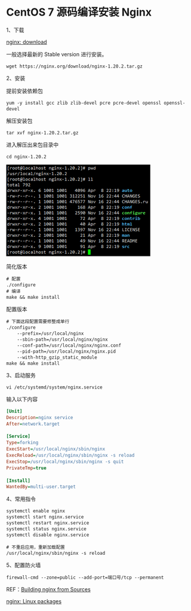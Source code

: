 # CentOS 7  源码编译安装 Nginx

1、下载

[nginx: download](https://nginx.org/en/download.html)

一般选择最新的 Stable version 进行安装。

```
wget https://nginx.org/download/nginx-1.20.2.tar.gz
```

2、安装

提前安装依赖包

```shell
yum -y install gcc zlib zlib-devel pcre pcre-devel openssl openssl-devel
```

解压安装包

```shell
tar xvf nginx-1.20.2.tar.gz
```

进入解压出来包目录中

```
cd nginx-1.20.2
```

![image-20220408222231821](CentOS7-nginx.assets/image-20220408222231821.png)

简化版本

```shell
# 配置
./configure
# 编译
make && make install
```

配置版本

```shell
# 下面这段配置需要修整成单行
./configure 
	--prefix=/usr/local/nginx
	--sbin-path=/usr/local/nginx/nginx 
	--conf-path=/usr/local/nginx/nginx.conf 
	--pid-path=/usr/local/nginx/nginx.pid
	--with-http_gzip_static_module
make && make install
```

3、启动服务

```shell
vi /etc/systemd/system/nginx.service
```

输入以下内容

```ini
[Unit]
Description=nginx service
After=network.target

[Service]
Type=forking
ExecStart=/usr/local/nginx/sbin/nginx
ExecReload=/usr/local/nginx/sbin/nginx -s reload
ExecStop=/usr/local/nginx/sbin/nginx -s quit
PrivateTmp=true

[Install]
WantedBy=multi-user.target
```

4、常用指令

```shell
systemctl enable nginx
systemctl start nginx.service
systemctl restart nginx.service
systemctl status nginx.service
systemctl disable nginx.service

# 不重启应用，重新加载配置
/usr/local/nginx/sbin/nginx -s reload
```

5、配置防火墙

```shell
firewall-cmd --zone=public --add-port=端口号/tcp --permanent
```





REF：[Building nginx from Sources](https://nginx.org/en/docs/configure.html)

[nginx: Linux packages](https://nginx.org/en/linux_packages.html#RHEL-CentOS)
